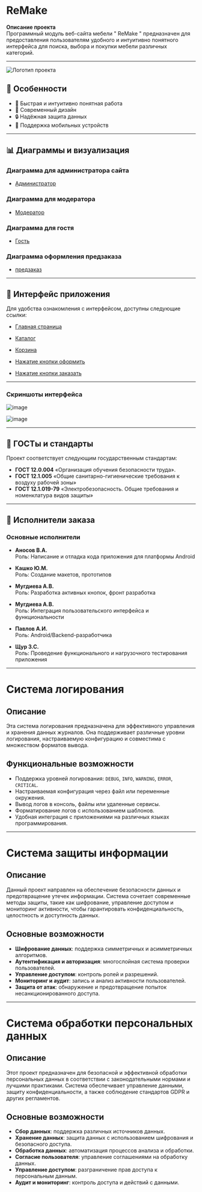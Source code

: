 
# ReMake

**Описание проекта**  
Программный модуль веб-сайта мебели " ReMake " предназначен для предоставления пользователям удобного и интуитивно понятного интерфейса для поиска, выбора и покупки мебели различных категорий. 

---

![Логотип проекта](https://github.com/user-attachments/assets/a96ac64c-125a-4b99-88c8-2a3cf09dbb86)

## 🚀 Особенности

- 🚀 Быстрая и интуитивно понятная работа
- 🌟 Современный дизайн
- 🔒 Надёжная защита данных
- 📱 Поддержка мобильных устройств

---

## 📊 Диаграммы и визуализация

### Диаграмма для администратора сайта

- [Администратор](https://github.com/user-attachments/assets/bea6fe84-85cc-4e1d-8465-c15bf40b01fc)


### Диаграмма для модератора

- [Модератор](https://github.com/user-attachments/assets/0b23f10f-d222-4a43-a446-bc5b322c6556)


### Диаграмма для гостя

- [Гость](https://github.com/user-attachments/assets/967bf91e-4501-428e-93ab-70ca593ea528)

### Диаграмма оформления предзаказа

- [предзаказ](https://github.com/user-attachments/assets/90fb9e79-5914-4a50-b385-c04aa21e5a97)


---

## 🌟 Интерфейс приложения

Для удобства ознакомления с интерфейсом, доступны следующие ссылки:

- [Главная страница](https://github.com/user-attachments/assets/e8c75ffe-64be-4045-9337-ddce0f8cf0c2)

- [Каталог](https://github.com/user-attachments/assets/fc7797b5-8e15-4c98-a07f-b9b69ce943ab)

- [Корзина](https://github.com/user-attachments/assets/9622ecd4-c9b9-46a6-878e-ced7d0fed6f9)

- [Нажатие кнопки оформить](https://github.com/user-attachments/assets/b4ff4d09-49c7-41a4-a3d7-48a2d4ead019)
  
- [Нажатие кнопки заказать](https://github.com/user-attachments/assets/60448687-33a4-44e2-953d-8203a00bf6e0)

---

### Скриншоты интерфейса

![image](https://github.com/user-attachments/assets/cf9cce49-b6cd-469f-9222-e514d1837e06)

![image](https://github.com/user-attachments/assets/18697cc9-ea58-4096-be31-5a274c830688)



---



## 📖 ГОСТы и стандарты

Проект соответствует следующим государственным стандартам:

- **ГОСТ 12.0.004** «Организация обучения безопасности труда». 
- **ГОСТ 12.1.005** «Общие санитарно-гигиенические требования к воздуху рабочей зоны»
- **ГОСТ 12.1.019-79** «Электробезопасность. Общие требования и номенклатура видов защиты»


---


## 👥 Исполнители заказа

### Основные исполнители

- **Аносов В.А.**  
  Роль: Написание и отладка кода приложения для платформы Android

- **Кашко Ю.М.**  
  Роль: Создание макетов, прототипов

- **Мугдиева А.В.**  
  Роль: Разработка активных кнопок, фронт разработка 
  
- **Мугдиева А.В.**  
  Роль: Интеграция пользовательского интерфейса и функциональности
  
- **Павлов А.И.**  
  Роль: Android/Backend-разработчика

- **Щур З.С.**  
  Роль: Проведение функционального и нагрузочного тестирования приложения

---

# Система логирования

## Описание

Эта система логирования предназначена для эффективного управления и хранения данных журналов. Она поддерживает различные уровни логирования, настраиваемую конфигурацию и совместима с множеством форматов вывода.

## Функциональные возможности

- Поддержка уровней логирования: `DEBUG`, `INFO`, `WARNING`, `ERROR`, `CRITICAL`.
- Настраиваемая конфигурация через файл или переменные окружения.
- Вывод логов в консоль, файлы или удаленные сервисы.
- Форматирование логов с использованием шаблонов.
- Удобная интеграция с приложениями на различных языках программирования.

---
# Система защиты информации

## Описание

Данный проект направлен на обеспечение безопасности данных и предотвращение утечек информации. Система сочетает современные методы защиты, такие как шифрование, управление доступом и мониторинг активности, чтобы гарантировать конфиденциальность, целостность и доступность данных.

## Основные возможности

- **Шифрование данных**: поддержка симметричных и асимметричных алгоритмов.
- **Аутентификация и авторизация**: многослойная система проверки пользователей.
- **Управление доступом**: контроль ролей и разрешений.
- **Мониторинг и аудит**: запись и анализ активности пользователей.
- **Защита от атак**: обнаружение и предотвращение попыток несанкционированного доступа.

---
# Система обработки персональных данных

## Описание

Этот проект предназначен для безопасной и эффективной обработки персональных данных в соответствии с законодательными нормами и лучшими практиками. Система обеспечивает управление данными, защиту конфиденциальности, а также соблюдение стандартов GDPR и других регламентов.

## Основные возможности

- **Сбор данных**: поддержка различных источников данных.
- **Хранение данных**: защита данных с использованием шифрования и безопасного доступа.
- **Обработка данных**: автоматизация процессов анализа и обработки.
- **Согласие пользователя**: управление соглашениями на обработку данных.
- **Управление доступом**: разграничение прав доступа к персональным данным.
- **Аудит и мониторинг**: контроль доступа и действий с данными.








